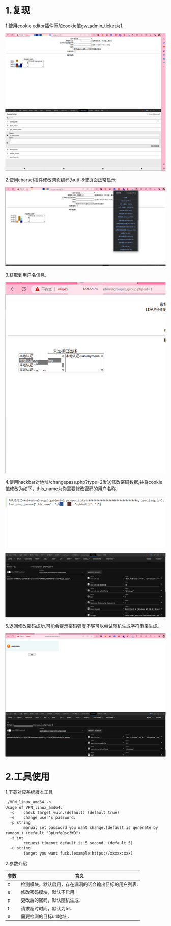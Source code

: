# 1.**复现**

1.使用cookie editor插件添加cookie值gw\_admin\_ticket为1.

![](pics/1.png)

2.使用charset插件修改网页编码为utf-8使页面正常显示

![](pics\2.png)

3.获取到用户名信息.

![](pics\3.png)

4.使用hackbar对地址/changepass.php?type=2发送修改密码数据,并将cookie值修改为如下，this_name为你需要修改密码的用户名称.

![](pics\4.png)

![](pics\5.png)

5.返回修改密码成功.可能会提示密码强度不够可以尝试随机生成字符串来生成。

![](pics\6.png)

# 2.工具使用

1.下载对应系统版本工具

```shell
./VPN_linux_amd64 -h                                 
Usage of VPN_linux_amd64:
  -c    check target vuln.(default) (default true)
  -e    change user's password.
  -p string
        manual set password you want change.(default is generate by random.) (default "BpLnfgDsc3WD")
  -t int
        request timeout default is 5 second. (default 5)
  -u string
        target you want fuck.(example:https://xxxxx:xxx)

```

2.参数介绍

| 参数 | 含义                                                  |
| ---- | ----------------------------------------------------- |
| c    | 检测模块，默认启用，存在漏洞的话会输出目标的用户列表. |
| e    | 修改密码模块，默认不启用.                             |
| p    | 更改后的密码，默认随机生成.                           |
| t    | 请求超时时间，默认为5s.                               |
| u    | 需要检测的目标url地址,.                               |




